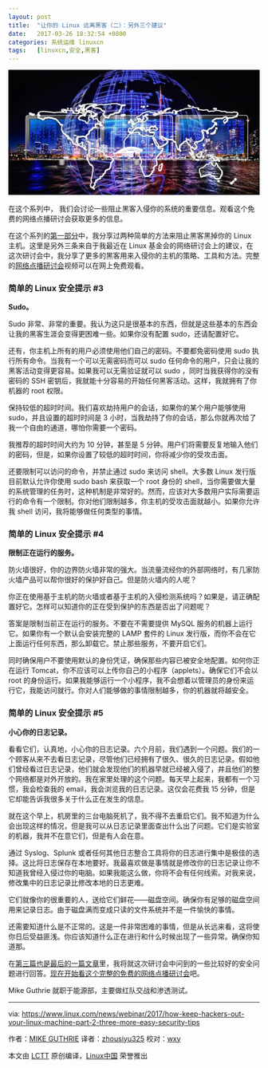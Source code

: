 ```yaml
---
layout: post
title:	"让你的 Linux 远离黑客（二）：另外三个建议"
date:	2017-03-26 18:32:54 +0800 
categories:	系统运维 linuxcn 
tags:	[linuxcn,安全,黑客]
---
```



![security tips](/Asserts/Images/album/201703/26/183259jhy792ygdyp9097y.jpg "security tips")


在这个系列中， 我们会讨论一些阻止黑客入侵你的系统的重要信息。观看这个免费的网络点播研讨会获取更多的信息。


在这个系列的[第一部分](/article-8189-1.html)中，我分享过两种简单的方法来阻止黑客黑掉你的 Linux 主机。这里是另外三条来自于我最近在 Linux 基金会的网络研讨会上的建议，在这次研讨会中，我分享了更多的黑客用来入侵你的主机的策略、工具和方法。完整的[网络点播研讨会](http://portal.on24.com/view/channel/index.html?showId=1101876&showCode=linux&partnerref=linco)视频可以在网上免费观看。


### 简单的 Linux 安全提示 #3


**Sudo。**


Sudo 非常、非常的重要。我认为这只是很基本的东西，但就是这些基本的东西会让我的黑客生涯会变得更困难一些。如果你没有配置 sudo，还请配置好它。


还有，你主机上所有的用户必须使用他们自己的密码。不要都免密码使用 sudo 执行所有命令。当我有一个可以无需密码而可以 sudo 任何命令的用户，只会让我的黑客活动变得更容易。如果我可以无需验证就可以 sudo ，同时当我获得你的没有密码的 SSH 密钥后，我就能十分容易的开始任何黑客活动。这样，我就拥有了你机器的 root 权限。


保持较低的超时时间。我们喜欢劫持用户的会话，如果你的某个用户能够使用 sudo，并且设置的超时时间是 3 小时，当我劫持了你的会话，那么你就再次给了我一个自由的通道，哪怕你需要一个密码。


我推荐的超时时间大约为 10 分钟，甚至是 5 分钟。用户们将需要反复地输入他们的密码，但是，如果你设置了较低的超时时间，你将减少你的受攻击面。


还要限制可以访问的命令，并禁止通过 sudo 来访问 shell。大多数 Linux 发行版目前默认允许你使用 sudo bash 来获取一个 root 身份的 shell，当你需要做大量的系统管理的任务时，这种机制是非常好的。然而，应该对大多数用户实际需要运行的命令有一个限制。你对他们限制越多，你主机的受攻击面就越小。如果你允许我 shell 访问，我将能够做任何类型的事情。


### 简单的 Linux 安全提示 #4


**限制正在运行的服务。**


防火墙很好，你的边界防火墙非常的强大。当流量流经你的外部网络时，有几家防火墙产品可以帮你很好的保护好自己。但是防火墙内的人呢？


你正在使用基于主机的防火墙或者基于主机的入侵检测系统吗？如果是，请正确配置好它。怎样可以知道你的正在受到保护的东西是否出了问题呢？


答案是限制当前正在运行的服务。不要在不需要提供 MySQL 服务的机器上运行它。如果你有一个默认会安装完整的 LAMP 套件的 Linux 发行版，而你不会在它上面运行任何东西，那么卸载它。禁止那些服务，不要开启它们。


同时确保用户不要使用默认的身份凭证，确保那些内容已被安全地配置。如何你正在运行 Tomcat，你不应该可以上传你自己的小程序（applets）。确保它们不会以 root 的身份运行。如果我能够运行一个小程序，我不会想着以管理员的身份来运行它，我能访问就行。你对人们能够做的事情限制越多，你的机器就将越安全。


### 简单的 Linux 安全提示 #5


**小心你的日志记录。**


看看它们，认真地，小心你的日志记录。六个月前，我们遇到一个问题。我们的一个顾客从来不去看日志记录，尽管他们已经拥有了很久、很久的日志记录。假如他们曾经看过日志记录，他们就会发现他们的机器早就已经被入侵了，并且他们的整个网络都是对外开放的。我在家里处理的这个问题。每天早上起来，我都有一个习惯，我会检查我的 email，我会浏览我的日志记录。这仅会花费我 15 分钟，但是它却能告诉我很多关于什么正在发生的信息。


就在这个早上，机房里的三台电脑死机了，我不得不去重启它们。我不知道为什么会出现这样的情况，但是我可以从日志记录里面查出什么出了问题。它们是实验室的机器，我并不在意它们，但是有人会在意。


通过 Syslog、Splunk 或者任何其他日志整合工具将你的日志进行集中是极佳的选择。这比将日志保存在本地要好。我最喜欢做是事情就是修改你的日志记录让你不知道我曾经入侵过你的电脑。如果我能这么做，你将不会有任何线索。对我来说，修改集中的日志记录比修改本地的日志更难。


它们就像你的很重要的人，送给它们鲜花——磁盘空间。确保你有足够的磁盘空间用来记录日志。由于磁盘满而变成只读的文件系统并不是一件愉快的事情。


还需要知道什么是不正常的。这是一件非常困难的事情，但是从长远来看，这将使你日后受益匪浅。你应该知道什么正在进行和什么时候出现了一些异常。确保你知道那。


在[第三篇也是最后的一篇文章](https://www.linux.com/news/webinar/2017/how-keep-hackers-out-your-linux-machine-part-3-your-questions-answered)里，我将就这次研讨会中问到的一些比较好的安全问题进行回答。[现在开始看这个完整的免费的网络点播研讨会](http://bit.ly/2j89ISJ)吧。


Mike Guthrie 就职于能源部，主要做红队交战和渗透测试。




---


via: <https://www.linux.com/news/webinar/2017/how-keep-hackers-out-your-linux-machine-part-2-three-more-easy-security-tips>


作者：[MIKE GUTHRIE](https://www.linux.com/users/anch) 译者：[zhousiyu325](https://github.com/zhousiyu325) 校对：[wxy](https://github.com/wxy)


本文由 [LCTT](https://github.com/LCTT/TranslateProject) 原创编译，[Linux中国](https://linux.cn/) 荣誉推出
